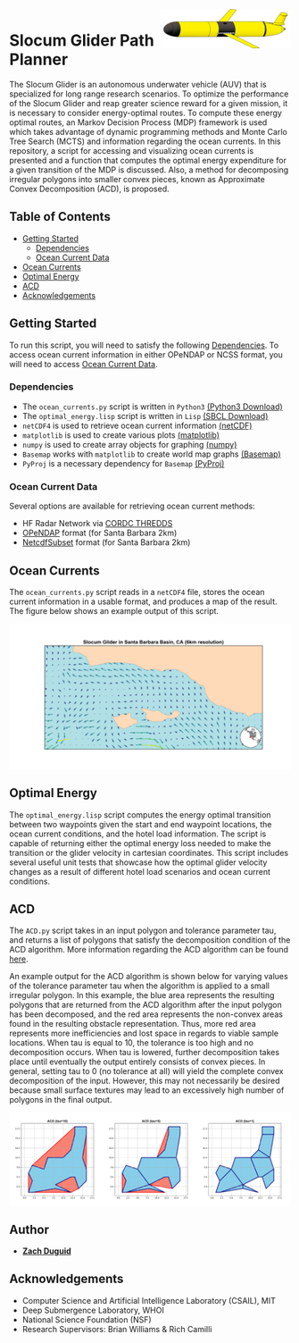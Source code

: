 <a href="https://github.com/zduguid">
    <img src="images/glider2.png" alt="glider_image" align="right" height="70">
</a>


# Slocum Glider Path Planner
The Slocum Glider is an autonomous underwater vehicle (AUV) that is specialized for long range research scenarios. To optimize the performance of the Slocum Glider and reap greater science reward for a given mission, it is necessary to consider energy-optimal routes. To compute these energy optimal routes, an Markov Decision Process (MDP) framework is used which takes advantage of dynamic programming methods and Monte Carlo Tree Search (MCTS) and information regarding the ocean currents. In this repository, a script for accessing and visualizing ocean currents is presented and a function that computes the optimal energy expenditure for a given transition of the MDP is discussed. Also, a method for decomposing irregular polygons into smaller convex pieces, known as Approximate Convex Decomposition (ACD), is proposed. 


## Table of Contents
- [Getting Started](#getting-started)
    - [Dependencies](#dependencies)
    - [Ocean Current Data](#ocean-current-data) 
- [Ocean Currents](#ocean-currents)
- [Optimal Energy](#optimal-energy)
- [ACD](#acd)
- [Acknowledgements](#acknowledgements)


## Getting Started 
To run this script, you will need to satisfy the following [Dependencies](#dependencies). To access ocean current information in either OPeNDAP or NCSS format, you will need to access [Ocean Current Data](#ocean-current-data).


### Dependencies 
* The ```ocean_currents.py``` script is written in ```Python3``` [(Python3 Download)](https://www.python.org/downloads/)
* The ```optimal_energy.lisp``` script is written in ```Lisp``` [(SBCL Download)](http://www.sbcl.org/platform-table.html)
* ```netCDF4``` is used to retrieve ocean current information [(netCDF)](http://unidata.github.io/netcdf4-python/)
* ```matplotlib``` is used to create various plots [(matplotlib)](https://matplotlib.org)
* ```numpy``` is used to create array objects for graphing [(numpy)](http://www.numpy.org)
* ```Basemap``` works with ```matplotlib``` to create world map graphs [(Basemap)](https://matplotlib.org/basemap/)
* ```PyProj``` is a necessary dependency for ```Basemap``` [(PyProj)](https://pypi.python.org/pypi/pyproj?)


### Ocean Current Data
Several options are available for retrieving ocean current methods:
* HF Radar Network via [CORDC THREDDS](http://hfrnet.ucsd.edu/thredds/catalog.html)
* [OPeNDAP](http://hfrnet.ucsd.edu/thredds/dodsC/HFR/USWC/2km/hourly/RTV/HFRADAR,_US_West_Coast,_2km_Resolution,_Hourly_RTV_best.ncd.html) format (for Santa Barbara 2km)
* [NetcdfSubset](http://hfrnet.ucsd.edu/thredds/ncss/grid/HFR/USWC/2km/hourly/RTV/HFRADAR,_US_West_Coast,_2km_Resolution,_Hourly_RTV_best.ncd/dataset.html) format (for Santa Barbara 2km)


## Ocean Currents
The ```ocean_currents.py``` script reads in a ```netCDF4``` file, stores the ocean current information in a usable format, and produces a map of the result. The figure below shows an example output of this script.

<img src="images/SB_example.png" alt="SB_example" align="center" width="800">


## Optimal Energy
The ```optimal_energy.lisp``` script computes the energy optimal transition between two waypoints given the start and end waypoint locations, the ocean current conditions, and the hotel load information. The script is capable of returning either the optimal energy loss needed to make the transition or the glider velocity in cartesian coordinates. This script includes several useful unit tests that showcase how the optimal glider velocity changes as a result of different hotel load scenarios and ocean current conditions.


## ACD
The ```ACD.py``` script takes in an input polygon and tolerance parameter tau, and returns a list of polygons that satisfy the decomposition condition of the ACD algorithm. More information regarding the ACD algorithm can be found [here](http://masc.cs.gmu.edu/wiki/ACD). 

An example output for the ACD algorithm is shown below for varying values of the tolerance parameter tau when the algorithm is applied to a small irregular polygon. In this example, the blue area represents the resulting polygons that are returned from the ACD algorithm after the input polygon has been decomposed, and the red area represents the non-convex areas found in the resulting obstacle representation. Thus, more red area represents more inefficiencies and lost space in regards to viable sample locations. When tau is equal to 10, the tolerance is too high and no decomposition occurs. When tau is lowered, further decomposition takes place until eventually the output entirely consists of convex pieces. In general, setting tau to 0 (no tolerance at all) will yield the complete convex decomposition of the input. However, this may not necessarily be desired because small surface textures may lead to an excessively high number of polygons in the final output.

<img src="images/decomposition_example.jpg" alt="decomposition_example" align="center" width="800">


## Author
* **[Zach Duguid](https://github.com/zduguid)**


## Acknowledgements
* Computer Science and Artificial Intelligence Laboratory (CSAIL), MIT
* Deep Submergence Laboratory, WHOI
* National Science Foundation (NSF)
* Research Supervisors: Brian Williams & Rich Camilli